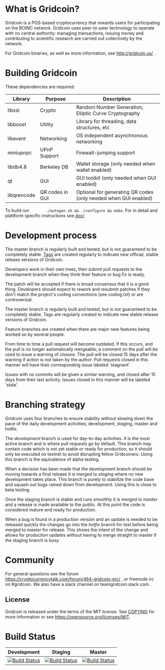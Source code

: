 What is Gridcoin?
=================

Gridcoin is a POS-based cryptocurrency that rewards users for participating on the BOINC network. 
Gridcoin uses peer-to-peer technology to operate with no central authority: managing transactions, issuing money and contributing to scientific research are carried out collectively by the network. 

For Gridcoin binaries, as well as more information, see http://gridcoin.us/ . 

Building Gridcoin
================

These dependencies are required:

 Library     | Purpose          | Description
 ------------|------------------|----------------------
 libssl      | Crypto           | Random Number Generation, Elliptic Curve Cryptography
 libboost    | Utility          | Library for threading, data structures, etc
 libevent    | Networking       | OS independent asynchronous networking
 miniupnpc   | UPnP Support     | Firewall-jumping support
 libdb4.8    | Berkeley DB      | Wallet storage (only needed when wallet enabled)
 qt          | GUI              | GUI toolkit (only needed when GUI enabled)
 libqrencode | QR codes in GUI  | Optional for generating QR codes (only needed when GUI enabled)

To build run
```       ./autogen.sh && ./configure && make```.
For in detail and plattform specific instructions see [doc/](doc/)

        

Development process
===========================

The master branch is regularly built and tested, but is not guaranteed 
to be completely stable. [Tags](https://github.com/gridcoin/Gridcoin-Research/tags)
are created regularly to indicate new official, stable release versions 
of Gridcoin.

Developers work in their own trees, then submit pull requests to the
development branch when they think their feature or bug fix is ready.

The patch will be accepted if there is broad consensus that it is a
good thing.  Developers should expect to rework and resubmit patches
if they don't match the project's coding conventions (see coding.txt)
or are controversial.

The master branch is regularly built and tested, but is not guaranteed
to be completely stable. Tags are regularly created to indicate new
stable release versions of Gridcoin.

Feature branches are created when there are major new features being
worked on by several people.

From time to time a pull request will become outdated. If this occurs, and
the pull is no longer automatically mergeable; a comment on the pull will
be used to issue a warning of closure. The pull will be closed 15 days
after the warning if action is not taken by the author. Pull requests closed
in this manner will have their corresponding issue labeled 'stagnant'.

Issues with no commits will be given a similar warning, and closed after
15 days from their last activity. Issues closed in this manner will be 
labeled 'stale'.


Branching strategy
==================

Gridcoin uses four branches to ensure stability without slowing down
the pace of the daily development activities; development, staging, master
and hotfix.

The *development* branch is used for day-to-day activities. It is the most
active branch and is where pull requests go by default. This branch may contain
code which is not yet stable or ready for production, so it should only be
executed on testnet to avoid disrupting fellow Gridcoiners. Using this branch
is the equivalence of alpha testing.

When a decision has been made that the development branch should be moving
towards a final release it is merged to *staging* where no new development
takes place. This branch is purely to stabilize the code base and squash out
bugs rained down from development. Using this is close to beta testing.

Once the staging branch is stable and runs smoothly it is merged to *master*
and a release is made available to the public. At this point the code is
considered mature and ready for production.

When a bug is found in a production version and an update is needed to be
released quickly the changes go into the *hotfix* branch for test before
being merged to *master* for release. This shows the intent of the change
and allows for production updates without having to merge straight to
master if the staging branch is busy.

Community
============

For general questions see the forum https://cryptocurrencytalk.com/forum/464-gridcoin-grc/ , or freenode irc on #gridcoin. We also have a slack channel on teamgridcoin.slack.com .

License
--------

Gridcoin is released under the terms of the MIT license. See [COPYING](COPYING) for more
information or see https://opensource.org/licenses/MIT.


Build Status
=============

| Development                                                                                                                            | Staging                                                                                                                            | Master                                                                                                                            |
|----------------------------------------------------------------------------------------------------------------------------------------|------------------------------------------------------------------------------------------------------------------------------------|-----------------------------------------------------------------------------------------------------------------------------------|
| [![Build Status](https://travis-ci.org/gridcoin/Gridcoin-Research.svg?branch=development)](https://travis-ci.org/gridcoin/Gridcoin-Research) | [![Build Status](https://travis-ci.org/gridcoin/Gridcoin-Research.svg?branch=staging)](https://travis-ci.org/gridcoin/Gridcoin-Research) | [![Build Status](https://travis-ci.org/gridcoin/Gridcoin-Research.svg?branch=master)](https://travis-ci.org/gridcoin/Gridcoin-Research) |
